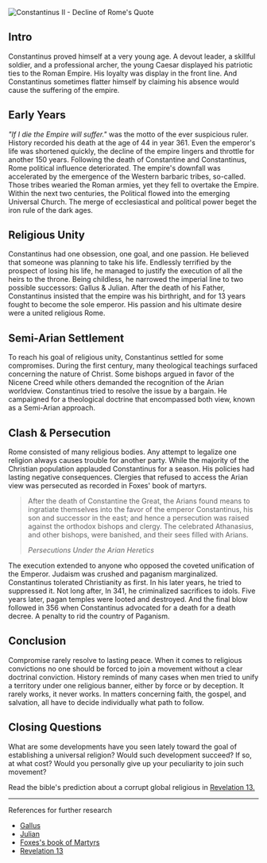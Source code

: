 <!--properties
title=Constantinus II - Decline of Rome
id=FNp42Yca8w
authorKey=wendly
image=https://inquisitionreturns.com/img/constantinus.jpg
publish=true
summary=Constantinus proved himself at a very young age. A devout leader, a skillful soldier, and a professional archer, the young Caesar displayed his patriotic ties to the Roman Empire. His loyalty was display in the front line. And Constantinus sometimes flatter himself by claiming his absence would cause the suffering of the empire.
created=Thu Jun 23 2016 07:37:59 GMT+0300 (EEST)
publishDate=Thu Jun 23 2016 07:37:59 GMT+0300 (EEST)
updated=Mon Mar 06 2017 00:57:36 GMT+0200 (EET)
searches=
-->

![Constantinus II - Decline of Rome's Quote](https://inquisitionreturns.com/img/constantinus.jpg)
## Intro
Constantinus proved himself at a very young age. A devout leader, a skillful
soldier, and a professional archer, the young Caesar displayed his patriotic
ties to the Roman Empire. His loyalty was display in the front line. And
Constantinus sometimes flatter himself by claiming his absence would cause the
suffering of the empire.

## Early Years
*"If I die the Empire will suffer."* was the motto of the ever suspicious
ruler. History recorded his death at the age of 44 in year 361. Even the
emperor's life was shortened quickly, the decline of the empire lingers and
throttle for another 150 years. Following the death of Constantine and
Constantinus, Rome political influence deteriorated. The empire's downfall was
accelerated by the emergence of the Western barbaric tribes, so-called. Those
tribes wearied the Roman armies, yet they fell to overtake the Empire. Within
the next two centuries, the Political flowed into the emerging Universal Church.
The merge of ecclesiastical and political power beget the iron rule of the
dark ages.

## Religious Unity
Constantinus had one obsession, one goal, and one passion. He believed that
someone was planning to take his life. Endlessly terrified by the prospect of
losing his life, he managed to justify the execution of all the heirs to the
throne. Being childless, he narrowed the imperial line to two possible
successors: Gallus & Julian. After the death of his Father, Constantinus
insisted that the empire was his birthright, and for 13 years fought to
become the sole emperor. His passion and his ultimate desire were a united religious
Rome.

## Semi-Arian Settlement
To reach his goal of religious unity, Constantinus settled for some compromises.
During the first century, many theological teachings surfaced concerning the
nature of Christ. Some bishops argued in favor of the Nicene Creed while others
demanded the recognition of the Arian worldview. Constantinus tried to
resolve the issue by a bargain. He campaigned for a theological
doctrine that encompassed both view, known as a Semi-Arian approach.

## Clash & Persecution
Rome consisted of many religious bodies. Any attempt to legalize one religion
always causes trouble for another party. While the majority of the Christian
population applauded Constantinus for a season. His policies had lasting
negative consequences. Clergies that refused to access the Arian view was
persecuted as recorded in Foxes' book of martyrs.
> After the death of Constantine the Great, the Arians found means to
> ingratiate themselves into the favor of the emperor Constantinus, his son and
> successor in the east; and hence a persecution was raised against the
> orthodox bishops and clergy. The celebrated Athanasius, and other bishops,
> were banished, and their sees filled with Arians. 
>
> *Persecutions Under the Arian Heretics*

The execution extended to anyone who opposed the coveted unification of the
Emperor. Judaism was crushed and paganism marginalized. Constantinus tolerated
Christianity as first. In his later years, he tried to suppressed it. Not long
after, In 341, he criminalized sacrifices to idols. Five years later, pagan
temples were looted and destroyed. And the final blow followed in 356 when
Constantinus advocated for a death for a death decree. A penalty to rid the
country of Paganism.

## Conclusion
Compromise rarely resolve to lasting peace. When it comes to religious
convictions no one should be forced to join a movement without a clear doctrinal
conviction. History reminds of many cases when men tried to unify a territory
under one religious banner, either by force or by deception. It rarely works,
it never works. In matters concerning faith, the gospel, and salvation, all have
to decide individually what path to follow.

## Closing Questions
What are some developments have you seen lately toward the goal of establishing
a universal religion? Would such development succeed? If so, at what cost?
Would you personally give up your peculiarity to join such movement?

Read the bible's prediction about a corrupt global religious in [Revelation
13.](https://www.bible.com/bible/1/rev.13)

---
References for further research
* [Gallus](https://www.britannica.com/biography/Gallus-Caesar)
* [Julian](https://www.britannica.com/biography/Julian-Roman-emperor)
* [Foxes's book of
Martyrs](http://www.biblestudytools.com/history/foxs-book-of-martyrs/persecutions-under-the-arian-heretics.html)
* [Revelation 13](https://www.bible.com/bible/1/rev.13)
